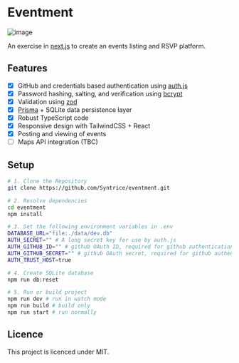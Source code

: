 # Eventment

![image](https://github.com/user-attachments/assets/d634f097-35e1-4cd9-92b2-9862d62bead6)

An exercise in [next.js](https://nextjs.org/) to create an events listing and RSVP platform.

## Features

- [x] GitHub and credentials based authentication using [auth.js](https://authjs.dev/)
- [x] Password hashing, salting, and verification using [bcrypt](https://www.npmjs.com/package/bcrypt)
- [x] Validation using [zod](https://zod.dev/)
- [x] [Prisma](https://www.prisma.io/) + SQLite data persistence layer
- [x] Robust TypeScript code
- [x] Responsive design with TailwindCSS + React
- [x] Posting and viewing of events
- [ ] Maps API integration (TBC)

## Setup

```bash
# 1. Clone the Repository
git clone https://github.com/Syntrice/eventment.git

# 2. Resolve dependencies
cd eventment
npm install

# 3. Set the following environment variables in .env
DATABASE_URL="file:./data/dev.db"
AUTH_SECRET="" # A long secret key for use by auth.js
AUTH_GITHUB_ID="" # github OAuth ID, required for github authentication
AUTH_GITHUB_SECRET="" # github OAuth secret, required for github authentication
AUTH_TRUST_HOST=true

# 4. Create SQLite database
npm run db:reset

# 5. Run or build project
npm run dev # run in watch mode
npm run build # build only
npm run start # run normally
```

## Licence

This project is licenced under MIT.
